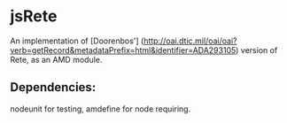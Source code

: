 # jsRete

An implementation of [Doorenbos'] (http://oai.dtic.mil/oai/oai?verb=getRecord&metadataPrefix=html&identifier=ADA293105)
version of Rete, as an AMD module.

## Dependencies:
nodeunit for testing, amdefine for node requiring.
